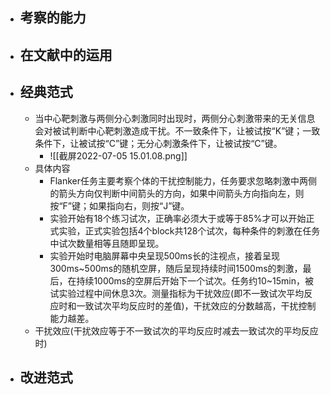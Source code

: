 - ## 考察的能力
- ## 在文献中的运用
- ## 经典范式
	- 当中心靶刺激与两侧分心刺激同时出现时，两侧分心刺激带来的无关信息会对被试判断中心靶刺激造成干扰。不一致条件下，让被试按“K”键；一致条件下，让被试按“C”键；无分心刺激条件下，让被试按“C”键。
		- ![[截屏2022-07-05 15.01.08.png]]
	- 具体内容
		- Flanker任务主要考察个体的干扰控制能力，任务要求忽略刺激中两侧的箭头方向仅判断中间箭头的方向，如果中间箭头方向指向左，则按“F”键；如果指向右，则按“J”键。
		- 实验开始有18个练习试次，正确率必须大于或等于85%才可以开始正式实验，正式实验包括4个block共128个试次，每种条件的刺激在任务中试次数量相等且随即呈现。
		- 实验开始时电脑屏幕中央呈现500ms长的注视点，接着呈现300ms~500ms的随机空屏，随后呈现持续时间1500ms的刺激，最后，在持续1000ms的空屏后开始下一个试次。任务约10~15min，被试实验过程中间休息3次。测量指标为干扰效应(即不一致试次平均反应时和一致试次平均反应时的差值)，干扰效应的分数越高，干扰控制能力越差。
	- 干扰效应(干扰效应等于不一致试次的平均反应时减去一致试次的平均反应时)
- ## 改进范式